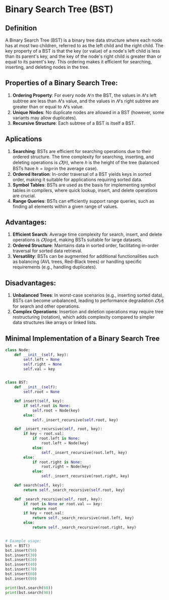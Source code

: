 # Binary Search Tree (BST)

## Definition
A Binary Search Tree (BST) is a binary tree data structure where each node has at most two children, referred to as the left child and the right child. The key property of a BST is that the key (or value) of a node's left child is less than its parent's key, and the key of the node's right child is greater than or equal to its parent's key. This ordering makes it efficient for searching, inserting, and deleting nodes in the tree.

## Properties of a Binary Search Tree:
1. **Ordering Property**: For every node  $𝑁$ n the BST, the values in  $𝑁$'s left subtree are less than  $𝑁$'s value, and the values in  $𝑁$'s right subtree are greater than or equal to  $𝑁$'s value.
2. **Unique Nodes**: No duplicate nodes are allowed in a BST (however, some variants may allow duplicates).
3. **Recursive Structure**: Each subtree of a BST is itself a BST.

## Aplications
1. **Searching**: BSTs are efficient for searching operations due to their ordered structure. The time complexity for searching, inserting, and deleting operations is $𝑂(ℎ)$, where  $ℎ$ is the height of the tree (balanced BSTs have $ℎ=log𝑛$ in the average case).
2. **Ordered Iteration**: In-order traversal of a BST yields keys in sorted order, making it suitable for applications requiring sorted data.
3. **Symbol Tables**: BSTs are used as the basis for implementing symbol tables in compilers, where quick lookup, insert, and delete operations are crucial.
4. **Range Queries**: BSTs can efficiently support range queries, such as finding all elements within a given range of values.

## Advantages:
1. **Efficient Search**: Average time complexity for search, insert, and delete operations is $𝑂(log𝑛)$, making BSTs suitable for large datasets.
2. **Ordered Structure**: Maintains data in sorted order, facilitating in-order traversal for sorted data retrieval.
3. **Versatility**: BSTs can be augmented for additional functionalities such as balancing (AVL trees, Red-Black trees) or handling specific requirements (e.g., handling duplicates).

## Disadvantages:
1. **Unbalanced Trees**: In worst-case scenarios (e.g., inserting sorted data), BSTs can become unbalanced, leading to performance degradation $𝑂(𝑛)$ for search and other operations.
2. **Complex Operations**: Insertion and deletion operations may require tree restructuring (rotation), which adds complexity compared to simpler data structures like arrays or linked lists.

## Minimal Implementation of a Binary Search Tree
``` python
class Node:
    def __init__(self, key):
        self.left = None
        self.right = None
        self.val = key


class BST:
    def __init__(self):
        self.root = None

    def insert(self, key):
        if self.root is None:
            self.root = Node(key)
        else:
            self._insert_recursive(self.root, key)

    def _insert_recursive(self, root, key):
        if key < root.val:
            if root.left is None:
                root.left = Node(key)
            else:
                self._insert_recursive(root.left, key)
        else:
            if root.right is None:
                root.right = Node(key)
            else:
                self._insert_recursive(root.right, key)

    def search(self, key):
        return self._search_recursive(self.root, key)

    def _search_recursive(self, root, key):
        if root is None or root.val == key:
            return root
        if key < root.val:
            return self._search_recursive(root.left, key)
        else:
            return self._search_recursive(root.right, key)


# Example usage:
bst = BST()
bst.insert(50)
bst.insert(30)
bst.insert(20)
bst.insert(40)
bst.insert(70)
bst.insert(60)
bst.insert(80)

print(bst.search(60))
print(bst.search(90))
```